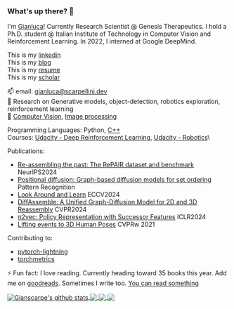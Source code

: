### What's up there? 👋

I'm [Gianluca](https://blog.scarpellini.dev)! Currently Research Scientist @ Genesis Therapeutics.
I hold a Ph.D. student @ Italian Institute of Technology in Computer Vision and Reinforcement Learning. In 2022, I interned at Google DeepMind. 

This is my [linkedin](https://www.linkedin.com/in/gianlucascarpellini/)\
This is my [blog](https://blog.scarpellini.dev)\
This is my [resume](https://scarpellini.dev/scarpellini_cv.pdf)\
This is my [scholar](https://scholar.google.com/citations?user=Wlye2XUAAAAJ&hl=it&oi=ao)

📫 email: gianluca@scarpellini.dev\
🔭 Research on Generative models, object-detection, robotics exploration, reinforcement learning\
🌱 [Computer Vision](https://github.com/gianscarpe/computer_vision_szeliski), [Image processing](https://github.com/gianscarpe/chess_detection)

Programming Languages: Python, [C++](https://github.com/gianscarpe/cpp_primer)\
Courses: [Udacity - Deep Reinforcement Learning](https://github.com/gianscarpe/udacity_deep_reinforcement_learning), [Udacity - Robotics](https://github.com/gianscarpe/udacity_sensor_fusion)\

Publications:
- [Re-assembling the past: The RePAIR dataset and benchmark]() NeurIPS2024
- [Positional diffusion: Graph-based diffusion models for set ordering](https://www.sciencedirect.com/science/article/pii/S0167865524002988) Pattern Recognition
- [Look Around and Learn](https://github.com/IIT-PAVIS/Look_Around_And_Learn) ECCV2024
- [DiffAssemble: A Unified Graph-Diffusion Model for 2D and 3D Reassembly](https://iit-pavis.github.io/DiffAssemble/) CVPR2024
- [π2vec: Policy Representation with Successor Features](https://openreview.net/pdf?id=o5Bqa4o5Mi) ICLR2024
- [Lifting events to 3D Human Poses](https://github.com/IIT-PAVIS/lifting_events_to_3d_hpe) CVPRw 2021

Contributing to: 
- [pytorch-lightning](https://github.com/PyTorchLightning/pytorch-lightning)
- [torchmetrics](https://github.com/PyTorchLightning/metrics)

⚡ Fun fact: I love reading. Currently heading toward 35 books this year. Add me on [goodreads](https://www.goodreads.com/user/show/123225277-gianscarpe). Sometimes I write too. [You can read something](https://blog.scarpellini.dev/short-stories/)

<a href="https://github.com/gianscarpe/github-readme-stats">
  <img align="center" src="https://github-readme-stats.vercel.app/api?username=gianscarpe&show_icons=true&include_all_commits=true&theme=radical" alt="Gianscarpe's github stats" />
</a>
<a href="https://github.com/gianscarpe">

  <img align="center" src="https://github-readme-stats.vercel.app/api/top-langs/?username=gianscarpe&layout=compact&theme=radical&hide=jupyter%20notebook,html,css,tex" />
</a>

<a href="https://github.com/IIT-PAVIS/lifting_events_to_3d_hpe">
  <img align="center" src="https://github-readme-stats.vercel.app/api/pin/?username=gianscarpe&repo=event-based-monocular-hpe&theme=radical" />
</a>    

<a href="https://github.com/gianscarpe/resume">
  <img align="center" src="https://github-readme-stats.vercel.app/api/pin/?username=gianscarpe&repo=resume&theme=radical" />
</a>    
